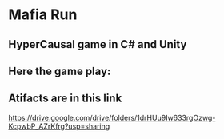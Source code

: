 # Mafia Run 
##  HyperCausal game in C# and Unity

## Here the game play:



## Atifacts are in this link 

https://drive.google.com/drive/folders/1drHUu9Iw633rgOzwg-KcpwbP_AZrKfrg?usp=sharing

